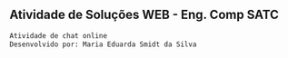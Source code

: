 ## Atividade de Soluções WEB - Eng. Comp SATC

```bash
Atividade de chat online
Desenvolvido por: Maria Eduarda Smidt da Silva
